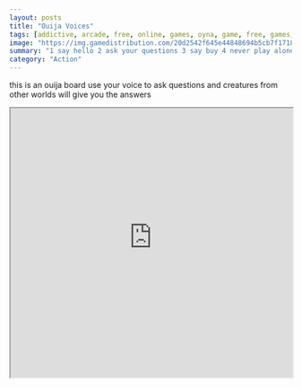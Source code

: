 ```yaml
---
layout: posts
title: "Ouija Voices"
tags: [addictive, arcade, free, online, games, oyna, game, free, games, play, play, games]
image: "https://img.gamedistribution.com/20d2542f645e44848694b5cb7f17186e-512x384.jpeg"
summary: "1 say hello 2 ask your questions 3 say buy 4 never play alone 5 creatures from other worlds can lie or be unfriendly so do not make serious decisions on their answers  free online games oyna game free games play play games"
category: "Action"
---
```


this is an ouija board use your voice to ask questions and creatures from other worlds will give you the answers

<iframe width="100%" height="480px;" src="https://html5.gamedistribution.com/20d2542f645e44848694b5cb7f17186e/"></iframe>